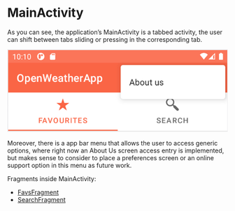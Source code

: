 # MainActivity

As you can see, the application’s MainActivity is a tabbed activity, the user can shift between tabs sliding or pressing in the corresponding tab. 

![MainActivity](img/main_activity.png)

Moreover, there is a app bar menu that allows the user to access generic options, where right now an About Us screen access entry is implemented, but makes sense to consider to place a preferences screen or an online support option in this menu as future work.

Fragments inside MainActivity:
+ [FavsFragment](favs_fragment.md)
+ [SearchFragment](search_fragment.md)